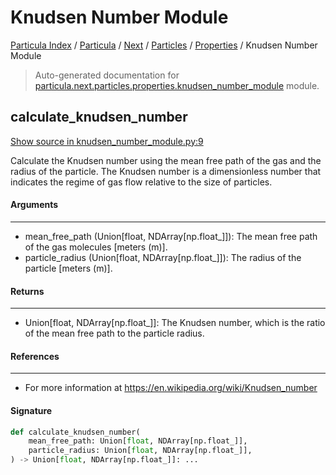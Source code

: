 # Knudsen Number Module

[Particula Index](../../../../README.md#particula-index) / [Particula](../../../index.md#particula) / [Next](../../index.md#next) / [Particles](../index.md#particles) / [Properties](./index.md#properties) / Knudsen Number Module

> Auto-generated documentation for [particula.next.particles.properties.knudsen_number_module](https://github.com/Gorkowski/particula/blob/main/particula/next/particles/properties/knudsen_number_module.py) module.

## calculate_knudsen_number

[Show source in knudsen_number_module.py:9](https://github.com/Gorkowski/particula/blob/main/particula/next/particles/properties/knudsen_number_module.py#L9)

Calculate the Knudsen number using the mean free path of the gas and the
radius of the particle. The Knudsen number is a dimensionless number that
indicates the regime of gas flow relative to the size of particles.

#### Arguments

-----
- mean_free_path (Union[float, NDArray[np.float_]]): The mean free path of
the gas molecules [meters (m)].
- particle_radius (Union[float, NDArray[np.float_]]): The radius of the
particle [meters (m)].

#### Returns

--------
- Union[float, NDArray[np.float_]]: The Knudsen number, which is the
ratio of the mean free path to the particle radius.

#### References

-----------
- For more information at https://en.wikipedia.org/wiki/Knudsen_number

#### Signature

```python
def calculate_knudsen_number(
    mean_free_path: Union[float, NDArray[np.float_]],
    particle_radius: Union[float, NDArray[np.float_]],
) -> Union[float, NDArray[np.float_]]: ...
```

